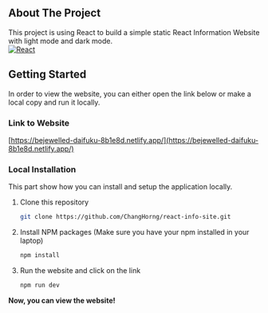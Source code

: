 ## About The Project
This project is using React to build a simple static React Information Website with light mode and dark mode.<br/>
[![React][React.js]][React-url]

## Getting Started
In order to view the website, you can either open the link below or make a local copy and run it locally.

### Link to Website
[https://bejewelled-daifuku-8b1e8d.netlify.app/](https://bejewelled-daifuku-8b1e8d.netlify.app/)

### Local Installation
This part show how you can install and setup the application locally.
1. Clone this repository
    ```sh
    git clone https://github.com/ChangHorng/react-info-site.git
    ```
2. Install NPM packages (Make sure you have your npm installed in your laptop)
    ```sh
    npm install
    ```
3. Run the website and click on the link
    ```sh
    npm run dev
    ```

**Now, you can view the website!**

<!-- MARKDOWN LINKS & IMAGES -->
<!-- https://www.markdownguide.org/basic-syntax/#reference-style-links -->
[React.js]: https://img.shields.io/badge/React-20232A?style=for-the-badge&logo=react&logoColor=61DAFB
[React-url]: https://reactjs.org/
